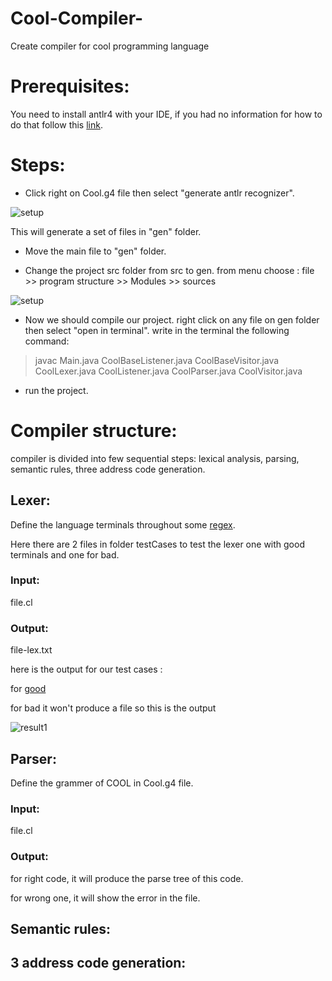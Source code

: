 # Cool-Compiler-
  Create compiler for cool programming language

# Prerequisites:
  You need to install antlr4 with your IDE, if you had no information for how to do that follow this [link](https://github.com/antlr/antlr4/blob/master/doc/java-target.md).


# Steps:

  * Click right on Cool.g4 file then select "generate antlr recognizer".
  
  ![setup](https://i.ibb.co/V2RQXSX/Capture.png)
  
  This will generate a set of files in "gen" folder.

  * Move the main file to "gen" folder.
  
  * Change the project src folder from src to gen.
  from menu choose : file >> program structure >> Modules >> sources
  
  ![setup](https://i.ibb.co/DR7Xsrn/Capture.png)

  * Now we should compile our project. 
   right click on any file on gen folder then select "open in terminal".
   write in the terminal the following command:
   
   >javac Main.java CoolBaseListener.java CoolBaseVisitor.java CoolLexer.java CoolListener.java CoolParser.java CoolVisitor.java

  * run the project.

# Compiler structure: 

  compiler is divided into few sequential steps: lexical analysis, parsing, semantic rules, three address code generation.

## Lexer:

   Define the language terminals throughout some [regex](https://www.rexegg.com/regex-quickstart.html).

   Here there are 2 files in folder testCases to test the lexer one with good terminals and one for bad.
  
### Input: 

  file.cl
  
### Output:

  file-lex.txt
  
  here is the output for our test cases : 
  
  for [good](https://github.com/Wafaaismail/Cool-Compiler-/blob/master/good.cl-lex)
  
  for bad it won't produce a file so this is the output
  
  ![result1](https://i.ibb.co/V9r4TTk/Capture.png)
  
## Parser:
  
  Define the grammer of COOL in Cool.g4 file.
 
### Input:

  file.cl
  
### Output:

  for right code, it will produce the parse tree of this code.
  
  for wrong one, it will show the error in the file.
  
## Semantic rules:

## 3 address code generation:


  
